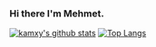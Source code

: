 
### Hi there I'm Mehmet. 

<!--
**kamxy/kamxy** is a ✨ _special_ ✨ repository because its `README.md` (this file) appears on your GitHub profile.
Here are some ideas to get you started:
- 🔭 I’m currently working on ...
- 🌱 I’m currently learning ...
- 👯 I’m looking to collaborate on ...
- 🤔 I’m looking for help with ...
- 💬 Ask me about ...
- 📫 How to reach me: ...
- 😄 Pronouns: ...
- ⚡ Fun fact: ...
-->

[![kamxy's github stats](https://github-readme-stats.vercel.app/api?username=kamxy&count_private=true&show_icons=true&theme=dark&hide_rank=true)](https://github.com/kamxy/github-readme-stats) [![Top Langs](https://github-readme-stats.vercel.app/api/top-langs/?username=kamxy&theme=dark)](https://github.com/kamxy/github-readme-stats)
